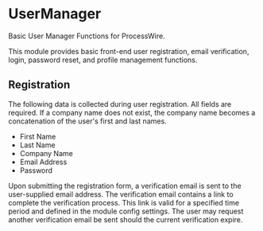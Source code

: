 # UserManager
Basic User Manager Functions for ProcessWire.

This module provides basic front-end user registration, email verification, login, password reset, and profile management functions.

## Registration
The following data is collected during user registration. All fields are required. If a company name does not exist, the company name becomes a concatenation of the user's first and last names.
* First Name
* Last Name
* Company Name
* Email Address
* Password

Upon submitting the registration form, a verification email is sent to the user-supplied email address. The verification email contains a link to complete the verification process. This link is valid for a specified time period and defined in the module config settings. The user may request another verification email be sent should the current verification expire.

